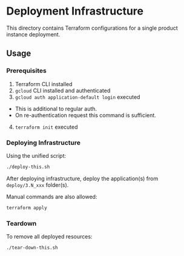 # Deployment Infrastructure

This directory contains Terraform configurations for a single product instance deployment.

## Usage

### Prerequisites

1. Terraform CLI installed
2. `gcloud` CLI installed and authenticated
3. `gcloud auth application-default login` executed
  - This is additional to regular auth.
  - On re-authentication request this command is sufficient.
4. `terraform init` executed

### Deploying Infrastructure

Using the unified script:

```bash
./deploy-this.sh
```

After deploying infrastructure, deploy the application(s) from `deploy/3.N_xxx` folder(s).

Manual commands are also allowed:

```bash
terraform apply
```

### Teardown

To remove all deployed resources:

```bash
./tear-down-this.sh
```
